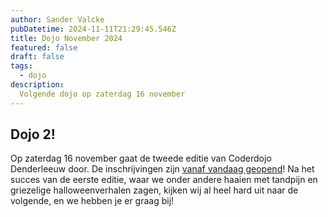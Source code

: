 ```yaml
---
author: Sander Valcke
pubDatetime: 2024-11-11T21:29:45.546Z
title: Dojo November 2024
featured: false
draft: false
tags:
  - dojo
description:
  Volgende dojo op zaterdag 16 november
---
```


## Dojo 2!

Op zaterdag 16 november gaat de tweede editie van Coderdojo Denderleeuw door. De inschrijvingen zijn [vanaf vandaag geopend](https://www.eventbrite.co.uk/e/registratie-coderdojo-denderleeuw-16112024-1056662589249?aff=oddtdtcreator)! Na het succes van de eerste editie, waar we onder andere haaien met tandpijn en griezelige halloweenverhalen zagen, kijken wij al heel hard uit naar de volgende, en we hebben je er graag bij!
